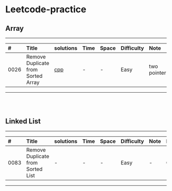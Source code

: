 # Leetcode-practice

## Array
---
|#|Title|solutions|Time|Space|Difficulty|Note|Member|
|:-----|:-----|:-----|:-----|:-----|:-----|:---|:---|
|0026|Remove Duplicate from Sorted Array|[cpp](https://github.com/csk1116/Leetcode-practice/blob/main/Solutions/cpp/remove-duplicates-from-sorted-array.cpp)|-|-|Easy|two pointer|CSK
---
</br>
</br>

## Linked List
---
|#|Title|solutions|Time|Space|Difficulty|Note|Member|
|:-----|:-----|:-----|:-----|:-----|:-----|:---|:---|
|0083|Remove Duplicate from Sorted List|-|-|-|Easy|-|CSK|
---
